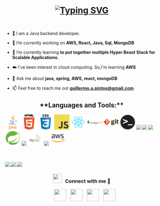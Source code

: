 <h1 align = "center">
<a href="https://git.io/typing-svg"><img src="https://readme-typing-svg.demolab.com?font=Fira+Code&size=75&duration=1400&pause=500&color=00FF00&background=000000EE&center=true&multiline=true&width=1920&height=384&lines=Hello+there+!;+I'm+Guillermo+;Welcome+to+my+GitHub+profile" alt="Typing SVG" /></a>
</h1>
<br>

- 📝 I am a Java backend developer.
  
- 🔭 I’m currently working on **AWS, React, Java, Sql, MongoDB**

- 🌱 I’m currently learning **to put together multiple Hyper Beast Stack for Scalable Applications.**

- ☁️ I've keen interest in cloud computing. So,I'm learning **AWS**

- 💬 Ask me about **java, spring, AWS, react, mongoDB**

- 📫 Feel free to reach me out **guillermo.a.pintos@gmail.com**
<h2 align = "center">
**Languages and Tools:** 
</h2>

<code><img height="50" src="https://raw.githubusercontent.com/github/explore/main/topics/java/java.png"></code>
<code><img height="50" src="https://raw.githubusercontent.com/github/explore/main/topics/html/html.png"></code>
<code><img height="50" src="https://raw.githubusercontent.com/github/explore/main/topics/css/css.png"></code>
<code><img height="50" src="https://raw.githubusercontent.com/github/explore/main/topics/javascript/javascript.png"></code>
<code><img height="50" src="https://raw.githubusercontent.com/github/explore/main/topics/react/react.png"></code>
<code><img height="50" src="https://raw.githubusercontent.com/github/explore/main/topics/mongodb/mongodb.png"></code>
<code><img height="50" src="https://raw.githubusercontent.com/github/explore/main/topics/git/git.png"></code>
<code><img height="50" src="https://raw.githubusercontent.com/github/explore/main/topics/terminal/terminal.png"></code>
<code><img height="50" src="https://avatars.githubusercontent.com/u/26978929?s=200&v=4"></code>
<code><img height="50" src="https://static1.smartbear.co/swagger/media/assets/images/swagger_logo.svg"></code>
<code><img height="50" src="https://avatars.githubusercontent.com/u/2824157?s=200&v=4"></code>
<code><img height="50" src="https://raw.githubusercontent.com/github/explore/main/topics/spring/spring.png"></code>
<code><img height="50" src="https://resources.jetbrains.com/storage/products/company/brand/logos/IntelliJ_IDEA_icon.svg"></code>
<code><img height="50" src="https://raw.githubusercontent.com/github/explore/main/topics/mysql/mysql.png"></code>
<code><img height="50" src="https://assets.getpostman.com/common-share/postman-logo-horizontal-320x132.png"></code>
<code><img height="50" src="https://raw.githubusercontent.com/github/explore/main/topics/aws/aws.png"></code>

<br>
<br/>
<div>
  <a href="https://github.com/guillermoPintos/PreAceleracionAlkemy">
    <img align="center" src="https://github-readme-stats.vercel.app/api/pin/?username=guillermoPintos&theme=highcontrast&repo=PreAceleracionAlkemy" />
  </a>
    <a href="https://github.com/guillermoPintos/ONG-Alkemy-AceleracionOT297">
    <img align="center" src="https://github-readme-stats.vercel.app/api/pin/?username=guillermoPintos&theme=highcontrast&repo=ONG-Alkemy-AceleracionOT297" />
  </a>
  <a href="https://github.com/guillermoPintos/c8-16-t-javareact">
    <img align="center" src="https://github-readme-stats.vercel.app/api/pin/?username=guillermoPintos&theme=highcontrast&repo=c8-16-t-javareact" />
  </a>
</div>
<h3 align="center" > <img src="https://media.giphy.com/media/iY8CRBdQXODJSCERIr/giphy.gif" width="30" height="30" style="margin-right: 10px;">Connect with me 🤝 </h3>

<p align="center">

 <div align="center"  class="icons-social" style="margin-left: 10px;">
     <a style="margin-left: 10px;" target="_blank" href="https://www.linkedin.com/in/guillermo-pintos/">
    <img src="https://cdn.iconscout.com/icon/free/png-256/web-earth-online-market-planet-search-secure-1-9563.png" width="40" height="40"></a>
<a style="margin-left: 10px;" target="_blank" href="https://wa.me/5491165452813">
    <img src="https://img.icons8.com/color/48/000000/whatsapp.png" width="40" height="40"></a>
<a style="margin-left: 10px;" target="_blank" href="guillermo.a.pintos@gmail.com">
    <img src="https://img.icons8.com/color/48/000000/gmail-new.png" width="40" height="40"></a>
<a style="margin-left: 10px;" target="_blank" href="https://github.com/guillermoPintos">
    <img src="https://img.icons8.com/material-outlined/48/000000/github.png" width="40" height="40"></a>

 </div>

</p>
<!--
**guillermoPintos/guillermoPintos** is a ✨ _special_ ✨ repository because its `README.md` (this file) appears on your GitHub profile.

Here are some ideas to get you started:

- 🔭 I’m currently working on ...
- 🌱 I’m currently learning ...
- 👯 I’m looking to collaborate on ...
- 🤔 I’m looking for help with ...
- 💬 Ask me about ...
- 📫 How to reach me: ...
- 😄 Pronouns: ...
- ⚡ Fun fact: ...
-->
